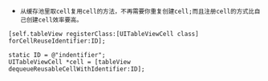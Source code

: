 - `从缓存池里取cell复用cell的方法，不再需要你重复创建cell;而且注册cell的方式比自己创建cell效率要高。`

```
[self.tableView registerClass:[UITableViewCell class] forCellReuseIdentifier:ID];

static ID = @"indentifier";
UITableViewCell *cell = [tableView dequeueReusableCellWithIdentifier:ID];

```